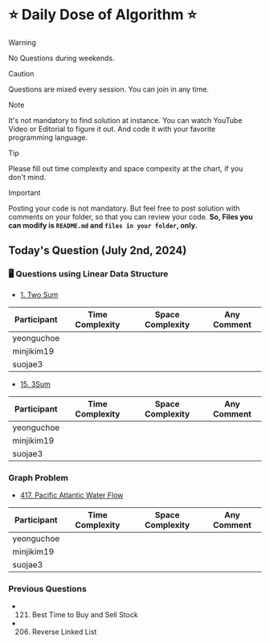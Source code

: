 # ⭐ Daily Dose of Algorithm ⭐
> [!WARNING]
> No Questions during weekends.

> [!CAUTION]
> Questions are mixed every session. You can join in any time.

> [!NOTE]
> It's not mandatory to find solution at instance. You can watch YouTube Video or Editorial to figure it out. And code it with your favorite programming language.

> [!TIP]  
> Please fill out time complexity and space compexity at the chart, if you don't mind.

> [!IMPORTANT]
> Posting your code is not mandatory. But feel free to post solution with comments on your folder, so that you can review your code. **So, Files you can modify is `README.md` and `files in your folder`, only.**

## Today's Question (July 2nd, 2024)
### 🖥️ Questions using Linear Data Structure

- [1. Two Sum](https://leetcode.com/problems/two-sum/description/)

| Participant | Time Complexity | Space Complexity | Any Comment |
| ----------- | --------------- | ---------------- | ----------- |
| yeonguchoe  |                 |                  |             |
| minjikim19  |                 |                  |             |
| suojae3     |                 |                  |             |

- [15. 3Sum](https://leetcode.com/problems/3sum/description/)

| Participant | Time Complexity | Space Complexity | Any Comment |
| ----------- | --------------- | ---------------- | ----------- |
| yeonguchoe  |                 |                  |             |
| minjikim19  |                 |                  |             |
| suojae3     |                 |                  |             |

### Graph Problem

- [417. Pacific Atlantic Water Flow](https://leetcode.com/problems/pacific-atlantic-water-flow/description/)

| Participant | Time Complexity | Space Complexity | Any Comment |
| ----------- | --------------- | ---------------- | ----------- |
| yeonguchoe  |                 |                  |             |
| minjikim19  |                 |                  |             |
| suojae3     |                 |                  |             |


### Previous Questions
- 121. Best Time to Buy and Sell Stock
- 206. Reverse Linked List
